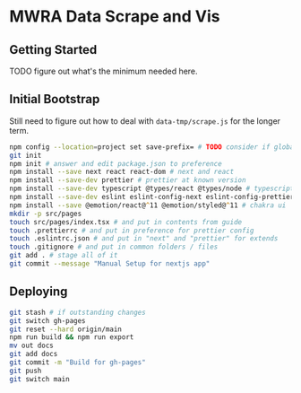# MWRA Data Scrape and Vis

## Getting Started

TODO figure out what's the minimum needed here.

## Initial Bootstrap

Still need to figure out how to deal with `data-tmp/scrape.js` for the longer term.

```zsh
npm config --location=project set save-prefix= # TODO consider if global is better
git init
npm init # answer and edit package.json to preference
npm install --save next react react-dom # next and react
npm install --save-dev prettier # prettier at known version
npm install --save-dev typescript @types/react @types/node # typescript
npm install --save-dev eslint eslint-config-next eslint-config-prettier # eslint
npm install --save @emotion/react@^11 @emotion/styled@^11 # chakra ui
mkdir -p src/pages
touch src/pages/index.tsx # and put in contents from guide
touch .prettierrc # and put in preference for prettier config
touch .eslintrc.json # and put in "next" and "prettier" for extends
touch .gitignore # and put in common folders / files
git add . # stage all of it
git commit --message "Manual Setup for nextjs app"
```

## Deploying

```zsh
git stash # if outstanding changes
git switch gh-pages
git reset --hard origin/main
npm run build && npm run export
mv out docs
git add docs
git commit -m "Build for gh-pages"
git push
git switch main
```
